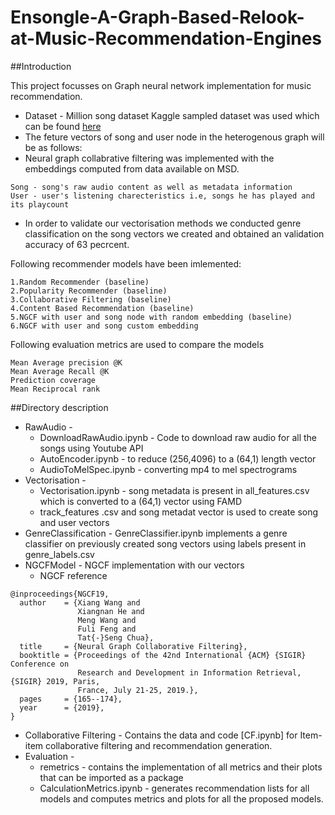 # Ensongle-A-Graph-Based-Relook-at-Music-Recommendation-Engines
##Introduction

This project focusses on Graph neural network implementation  for music recommendation.    

* Dataset - Million song dataset Kaggle sampled dataset was used which can be found [here](https://www.kaggle.com/c/msdchallenge/data)
* The feture vectors of song and user node in the heterogenous graph will be as follows:
* Neural graph collabrative filtering was implemented with the embeddings computed from data available on MSD.

```
Song - song's raw audio content as well as metadata information  
User - user's listening charecteristics i.e, songs he has played and its playcount
```

* In order to validate our vectorisation methods we conducted genre classification on the song vectors we created and obtained an validation accuracy of 63 pecrcent.

 Following recommender models have been imlemented:
```
1.Random Recommender (baseline)
2.Popularity Recommender (baseline)
3.Collaborative Filtering (baseline)
4.Content Based Recommendation (baseline)
5.NGCF with user and song node with random embedding (baseline)
6.NGCF with user and song custom embedding

```

Following evaluation metrics are used to compare the models

```
Mean Average precision @K
Mean Average Recall @K
Prediction coverage
Mean Reciprocal rank

```
##Directory description


* RawAudio - 
  * DownloadRawAudio.ipynb - Code to download raw audio for all the songs using Youtube API 
  * AutoEncoder.ipynb - to reduce (256,4096) to a (64,1) length vector
  * AudioToMelSpec.ipynb - converting mp4 to mel spectrograms 
* Vectorisation - 
  * Vectorisation.ipynb - song metadata is present in all_features.csv which is converted to a (64,1) vector using FAMD 
  * track_features .csv and song metadat vector is used to create song and user vectors
* GenreClassification - GenreClassifier.ipynb implements a genre classifier on previously created song vectors using labels present in genre_labels.csv
* NGCFModel - NGCF implementation with our vectors
  * NGCF reference
```
@inproceedings{NGCF19,
  author    = {Xiang Wang and
               Xiangnan He and
               Meng Wang and
               Fuli Feng and
               Tat{-}Seng Chua},
  title     = {Neural Graph Collaborative Filtering},
  booktitle = {Proceedings of the 42nd International {ACM} {SIGIR} Conference on
               Research and Development in Information Retrieval, {SIGIR} 2019, Paris,
               France, July 21-25, 2019.},
  pages     = {165--174},
  year      = {2019},
}
```
* Collaborative Filtering -  Contains the data and code [CF.ipynb] for Item-item collaborative filtering and recommendation generation.
* Evaluation -
  * remetrics - contains the implementation of all metrics and their plots that can be imported as a package
  * CalculationMetrics.ipynb - generates recommendation lists for all models and computes metrics and plots for all the proposed models.


